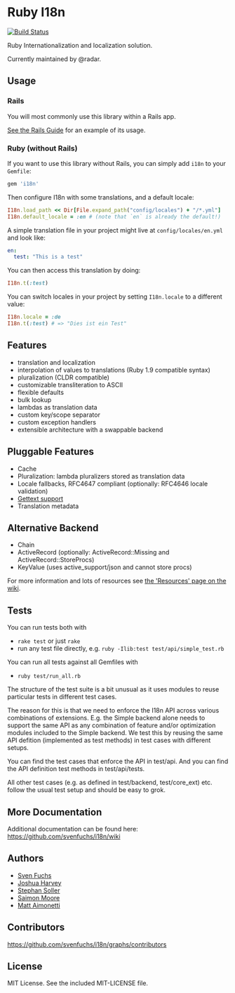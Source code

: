 # Ruby I18n

[![Build Status](https://api.travis-ci.org/ruby-i18n/i18n.svg?branch=master)](https://travis-ci.org/ruby-i18n/i18n)

Ruby Internationalization and localization solution.

Currently maintained by @radar.

## Usage

### Rails

You will most commonly use this library within a Rails app.

[See the Rails Guide](http://guides.rubyonrails.org/i18n.html) for an example of its usage.

### Ruby (without Rails)

If you want to use this library without Rails, you can simply add `i18n` to your `Gemfile`:

```ruby
gem 'i18n'
```

Then configure I18n with some translations, and a default locale:

```ruby
I18n.load_path << Dir[File.expand_path("config/locales") + "/*.yml"]
I18n.default_locale = :en # (note that `en` is already the default!)
```

A simple translation file in your project might live at `config/locales/en.yml` and look like:

```yml
en:
  test: "This is a test"
```

You can then access this translation by doing:

```ruby
I18n.t(:test)
```

You can switch locales in your project by setting `I18n.locale` to a different value:

```ruby
I18n.locale = :de
I18n.t(:test) # => "Dies ist ein Test"
```

## Features

* translation and localization
* interpolation of values to translations (Ruby 1.9 compatible syntax)
* pluralization (CLDR compatible)
* customizable transliteration to ASCII
* flexible defaults
* bulk lookup
* lambdas as translation data
* custom key/scope separator
* custom exception handlers
* extensible architecture with a swappable backend

## Pluggable Features

* Cache
* Pluralization: lambda pluralizers stored as translation data
* Locale fallbacks, RFC4647 compliant (optionally: RFC4646 locale validation)
* [Gettext support](https://github.com/svenfuchs/i18n/wiki/Gettext)
* Translation metadata

## Alternative Backend

* Chain
* ActiveRecord (optionally: ActiveRecord::Missing and ActiveRecord::StoreProcs)
* KeyValue (uses active_support/json and cannot store procs)

For more information and lots of resources see [the 'Resources' page on the wiki](https://github.com/svenfuchs/i18n/wiki/Resources).

## Tests

You can run tests both with

* `rake test` or just `rake`
* run any test file directly, e.g. `ruby -Ilib:test test/api/simple_test.rb`

You can run all tests against all Gemfiles with

* `ruby test/run_all.rb`

The structure of the test suite is a bit unusual as it uses modules to reuse
particular tests in different test cases.

The reason for this is that we need to enforce the I18n API across various
combinations of extensions. E.g. the Simple backend alone needs to support
the same API as any combination of feature and/or optimization modules included
to the Simple backend. We test this by reusing the same API defition (implemented
as test methods) in test cases with different setups.

You can find the test cases that enforce the API in test/api. And you can find
the API definition test methods in test/api/tests.

All other test cases (e.g. as defined in test/backend, test/core_ext) etc.
follow the usual test setup and should be easy to grok.

## More Documentation

Additional documentation can be found here: https://github.com/svenfuchs/i18n/wiki

## Authors

* [Sven Fuchs](http://www.artweb-design.de)
* [Joshua Harvey](http://www.workingwithrails.com/person/759-joshua-harvey)
* [Stephan Soller](http://www.arkanis-development.de)
* [Saimon Moore](http://saimonmoore.net)
* [Matt Aimonetti](https://matt.aimonetti.net/)

## Contributors

https://github.com/svenfuchs/i18n/graphs/contributors

## License

MIT License. See the included MIT-LICENSE file.
